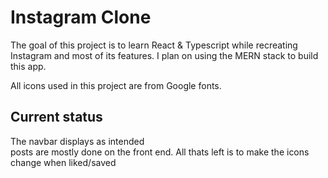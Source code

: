 # Instagram Clone

The goal of this project is to learn React & Typescript while recreating Instagram and most of its features. I plan on using the MERN stack to build this app.


All icons used in this project are from Google fonts.

## Current status
The navbar displays as intended <br>
posts are mostly done on the front end. All thats left is to make the icons change when liked/saved<br>

